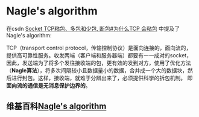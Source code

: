 # Nagle's algorithm

在csdn [Socket TCP粘包、多包和少包, 断包#为什么TCP 会粘包](https://blog.csdn.net/pi9nc/article/details/17165171) 中提及了Nagle's algorithm:

TCP（transport control protocol，传输控制协议）是面向连接的，面向流的，提供高可靠性服务。收发两端（客户端和服务器端）都要有一一成对的socket，因此，发送端为了将多个发往接收端的包，更有效的发到对方，使用了优化方法（**Nagle算法**），将多次间隔较小且数据量小的数据，合并成一个大的数据块，然后进行封包。这样，接收端，就难于分辨出来了，必须提供科学的拆包机制。 即**面向流的通信是无消息保护边界的**。



## 维基百科[Nagle's algorithm](https://en.wikipedia.org/wiki/Nagle's_algorithm)



